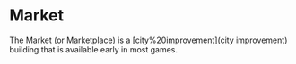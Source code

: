 # Market

The Market (or Marketplace) is a [city%20improvement](city improvement) building that is available early in most games.